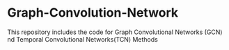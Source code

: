 # Graph-Convolution-Network
This repository includes the code for Graph Convolutional Networks (GCN) nd Temporal Convolutional Networks(TCN) Methods
